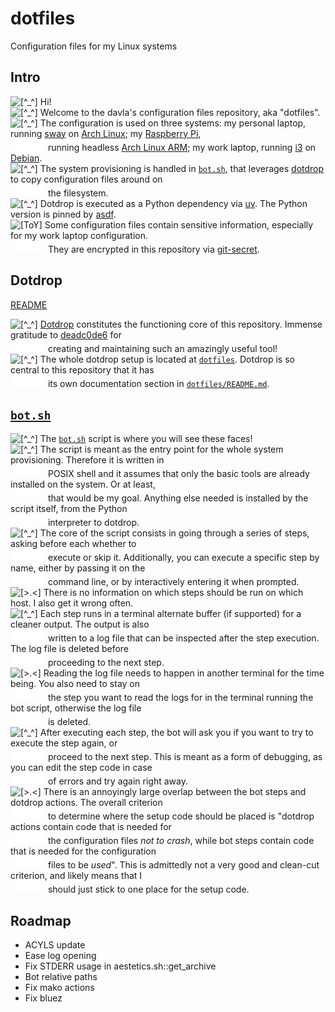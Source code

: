 # dotfiles

Configuration files for my Linux systems

## Intro

![[^_^]][prompt-face] Hi!  
![[^_^]][prompt-face] Welcome to the davla's configuration files repository,
                      aka "dotfiles".  
![[^_^]][prompt-face] The configuration is used on three systems: my personal
                      laptop, running [sway](https://swaywm.org/) on
                      [Arch Linux](https://archlinux.org/); my
                      [Raspberry Pi](https://www.raspberrypi.com/),  
![     ][indent]      running headless
                      [Arch Linux ARM](https://archlinuxarm.org/); my work
                      laptop, running [i3](https://i3wm.org/) on
                      [Debian](https://www.debian.org/).  
![[^_^]][prompt-face] The system provisioning is handled in
                      [`bot.sh`](./bot.sh), that leverages
                      [dotdrop](https://github.com/deadc0de6/dotdrop) to copy
                      configuration files around on  
![     ][indent]      the filesystem.  
![[^_^]][prompt-face] Dotdrop is executed as a Python dependency via
                      [uv](https://docs.astral.sh/uv/). The Python version is
                      pinned by [asdf](https://asdf-vm.com/).  
![[ToY]][sad-face]    Some configuration files contain sensitive information,
                      especially for my work laptop configuration.  
![     ][indent]      They are encrypted in this repository via
                      [git-secret](https://sobolevn.me/git-secret/).

## Dotdrop

[README](./dotfiles/README.md)

![[^_^]][prompt-face] [Dotdrop](https://github.com/deadc0de6/dotdrop)
                      constitutes the functioning core of this repository.
                      Immense gratitude to
                      [deadc0de6](https://github.com/deadc0de6) for  
![     ][indent]      creating and maintaining such an amazingly useful tool!  
![[^_^]][prompt-face] The whole dotdrop setup is located at
                      [`dotfiles`](./dotfiles/). Dotdrop is so central to this
                      repository that it has  
![     ][indent]      its own documentation section in
                      [`dotfiles/README.md`](./dotfiles/README.md).  

## [`bot.sh`](./bot.sh)

![[^_^]][prompt-face] The [`bot.sh`](./bot.sh) script is where you will see
                      these faces!  
![[^_^]][prompt-face] The script is meant as the entry point for the whole
                      system provisioning. Therefore it is written in  
![     ][indent]      POSIX shell and it assumes that only the basic tools are
                      already installed on the system. Or at least,  
![     ][indent]      that would be my goal. Anything else needed is installed
                      by the script itself, from the Python  
![     ][indent]      interpreter to dotdrop.  
![[^_^]][prompt-face] The core of the script consists in going through a series
                      of steps, asking before each whether to  
![     ][indent]      execute or skip it. Additionally, you can execute a
                      specific step by name, either by passing it on the  
![     ][indent]      command line, or by interactively entering it when
                      prompted.  
![[>.<]][error-face]  There is no information on which steps should be run on
                      which host. I also get it wrong often.  
![[^_^]][prompt-face] Each step runs in a terminal alternate buffer (if
                      supported) for a cleaner output. The output is also  
![     ][indent]      written to a log file that can be inspected after the
                      step execution. The log file is deleted before  
![     ][indent]      proceeding to the next step.  
![[>.<]][error-face]  Reading the log file needs to happen in another terminal
                      for the time being. You also need to stay on  
![     ][indent]      the step you want to read the logs for in the terminal
                      running the bot script, otherwise the log file  
![     ][indent]      is deleted.  
![[^_^]][prompt-face] After executing each step, the bot will ask you if you
                      want to try to execute the step again, or  
![     ][indent]      proceed to the next step. This is meant as a form of
                      debugging, as you can edit the step code in case  
![     ][indent]      of errors and try again right away.  
![[>.<]][error-face]  There is an annoyingly large overlap between the bot
                      steps and dotdrop actions. The overall criterion  
![     ][indent]      to determine where the setup code should be placed is
                      "dotdrop actions contain code that is needed for  
![     ][indent]      the configuration files *not to crash*, while bot steps
                      contain code that is needed for the configuration  
![     ][indent]      files to be *used*". This is admittedly not a very good
                      and clean-cut criterion, and likely means that I  
![     ][indent]      should just stick to one place for the setup code.  


## Roadmap
- ACYLS update
- Ease log opening
- Fix STDERR usage in aestetics.sh::get_archive
- Bot relative paths
- Fix mako actions
- Fix bluez

[error-face]: docs/img/error-face.svg "Error face"
[indent]: docs/img/indent.svg "Indent"
[ok-face]: docs/img/ok-face.svg "OK face"
[prompt-face]: docs/img/prompt-face.svg "Prompt face"
[sad-face]: docs/img/sad-face.svg "Sad face"

